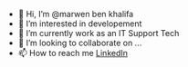 - 👋 Hi, I’m @marwen ben khalifa
- 👀 I’m interested in developement 
- 🌱 I’m currently work as an IT Support Tech
- 💞️ I’m looking to collaborate on ...
- 📫 How to reach me [LinkedIn](https://www.linkedin.com/marwen-ben-khalifa)

<!---
marwenbkh/marwenbkh is a ✨ special ✨ repository because its `README.md` (this file) appears on your GitHub profile.
You can click the Preview link to take a look at your changes.
--->
